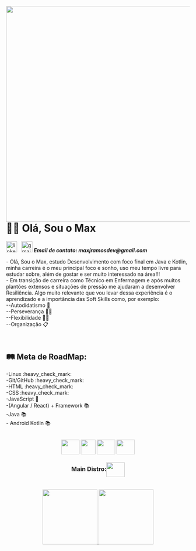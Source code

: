 <img align="right" height="590em" src="https://raw.githubusercontent.com/gist/maxjdev/6664d36b09e54f691cd923e5479b54fc/raw/d93c806a17d54695d3ec4df29ba86b0afbd182bc/cardreadme.svg" />

<h1 align="left">👋🏽 Olá, Sou o Max</h1>
<a target="_blank" href="https://www.linkedin.com/in/maxramosdev/"><img width="30px" src="https://cdn.jsdelivr.net/gh/devicons/devicon/icons/linkedin/linkedin-original.svg" alt="linkedin icon" /></a>&nbsp;&nbsp;
<a target="_blank" href="mailto:maxjramosdev@gmail.com"><img width="30px" src="https://user-images.githubusercontent.com/116047257/209864669-2f29af98-7607-4d42-af32-09ff7ff2c1a9.png" alt="gmail icon"/></a>&nbsp;<strong><em>Email de contato: maxjramosdev@gmail.com</em></strong>
<p>- Olá, Sou o Max, estudo Desenvolvimento com foco final em Java e Kotlin, minha carreira é o meu principal foco e sonho, uso meu tempo livre para estudar sobre, além de gostar e ser muito interessado na área!!!<br>
- Em transição de carreira como Técnico em Enfermagem e após muitos plantões extensos e situações de pressão me ajudaram a desenvolver Resiliência. Algo muito relevante que vou levar dessa experiência é o aprendizado e a importância das Soft Skills como, por exemplo:<br>
--Autodidatismo 🧠<br>
--Perseverança 💪🏽<br>
--Flexibilidade 🙇🏽 <br>
--Organização 📋</p>
<br>
<p><h2>🛤 Meta de RoadMap:</h2>
-Linux :heavy_check_mark:<br>
-Git/GitHub :heavy_check_mark:<br>
-HTML :heavy_check_mark:<br>
-CSS :heavy_check_mark:<br>
-JavaScript 📖<br>
-(Angular / React) + Framework 📚<br>
-Java 📚<br>
- Android Kotlin 📚</p><br>
<div align="center">
  <img align="center" width="50px" height="40px" src="https://cdn.jsdelivr.net/gh/devicons/devicon/icons/linux/linux-original.svg" />
  <img align="center" wight="50px" height="40px" src="https://cdn.jsdelivr.net/gh/devicons/devicon/icons/git/git-original.svg" />
  <img align="center" width="50px" height="40px" src="https://cdn.jsdelivr.net/gh/devicons/devicon/icons/html5/html5-original.svg" />
  <img align="center" width="50px" height="40px" src="https://cdn.jsdelivr.net/gh/devicons/devicon/icons/css3/css3-original.svg" /><br>
  <h3>Main Distro:<img align="center" width="50px" height="40px" src="https://cdn.jsdelivr.net/gh/devicons/devicon/icons/fedora/fedora-original.svg" /></h3>
</div><br>
<div align="center">
  <a href="https://github.com/maxjdev">
  <img height="150em" src="https://github-readme-stats.vercel.app/api?username=maxjdev&show_icons=true&theme=dark&include_all_commits=true&count_private=true"/>
  <img height="150em" src="https://github-readme-stats.vercel.app/api/top-langs/?username=maxjdev&layout=compact&langs_count=7&theme=dark"/>
</div><br>

